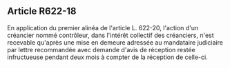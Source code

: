 Article R622-18
----
En application du premier alinéa de l'article L. 622-20, l'action d'un créancier
nommé contrôleur, dans l'intérêt collectif des créanciers, n'est recevable
qu'après une mise en demeure adressée au mandataire judiciaire par lettre
recommandée avec demande d'avis de réception restée infructueuse pendant deux
mois à compter de la réception de celle-ci.
